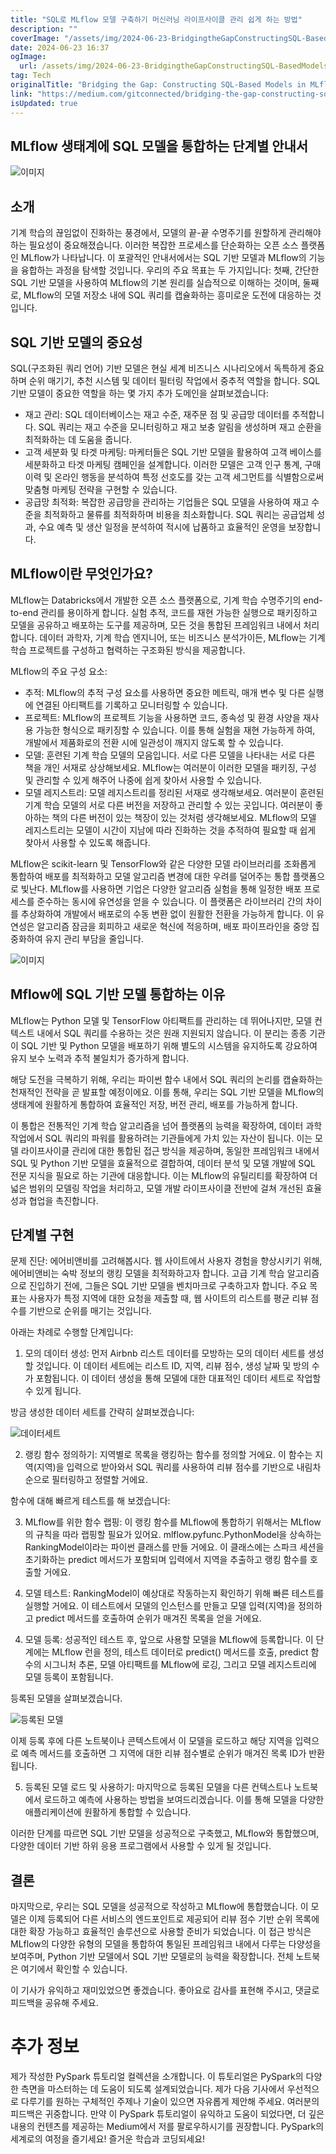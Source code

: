 ```yaml
---
title: "SQL로 MLflow 모델 구축하기 머신러닝 라이프사이클 관리 쉽게 하는 방법"
description: ""
coverImage: "/assets/img/2024-06-23-BridgingtheGapConstructingSQL-BasedModelsinMLflowforStreamlinedMLLifecycleManagement_0.png"
date: 2024-06-23 16:37
ogImage: 
  url: /assets/img/2024-06-23-BridgingtheGapConstructingSQL-BasedModelsinMLflowforStreamlinedMLLifecycleManagement_0.png
tag: Tech
originalTitle: "Bridging the Gap: Constructing SQL-Based Models in MLflow for Streamlined ML Lifecycle Management"
link: "https://medium.com/gitconnected/bridging-the-gap-constructing-sql-based-models-in-mlflow-for-streamlined-ml-lifecycle-management-f7c4b9e4e667"
isUpdated: true
---
```






## MLflow 생태계에 SQL 모델을 통합하는 단계별 안내서

![이미지](/assets/img/2024-06-23-BridgingtheGapConstructingSQL-BasedModelsinMLflowforStreamlinedMLLifecycleManagement_0.png)

## 소개

기계 학습의 끊임없이 진화하는 풍경에서, 모델의 끝-끝 수명주기를 원할하게 관리해야 하는 필요성이 중요해졌습니다. 이러한 복잡한 프로세스를 단순화하는 오픈 소스 플랫폼인 MLflow가 나타납니다. 이 포괄적인 안내서에서는 SQL 기반 모델과 MLflow의 기능을 융합하는 과정을 탐색할 것입니다. 우리의 주요 목표는 두 가지입니다: 첫째, 간단한 SQL 기반 모델을 사용하여 MLflow의 기본 원리를 실습적으로 이해하는 것이며, 둘째로, MLflow의 모델 저장소 내에 SQL 쿼리를 캡슐화하는 흥미로운 도전에 대응하는 것입니다.

<div class="content-ad"></div>

## SQL 기반 모델의 중요성

SQL(구조화된 쿼리 언어) 기반 모델은 현실 세계 비즈니스 시나리오에서 독특하게 중요하며 순위 매기기, 추천 시스템 및 데이터 필터링 작업에서 중추적 역할을 합니다. SQL 기반 모델이 중요한 역할을 하는 몇 가지 추가 도메인을 살펴보겠습니다:

- 재고 관리: SQL 데이터베이스는 재고 수준, 재주문 점 및 공급망 데이터를 추적합니다. SQL 쿼리는 재고 수준을 모니터링하고 재고 보충 알림을 생성하며 재고 순환을 최적화하는 데 도움을 줍니다.
- 고객 세분화 및 타겟 마케팅: 마케터들은 SQL 기반 모델을 활용하여 고객 베이스를 세분화하고 타겟 마케팅 캠페인을 설계합니다. 이러한 모델은 고객 인구 통계, 구매 이력 및 온라인 행동을 분석하여 특정 선호도를 갖는 고객 세그먼트를 식별함으로써 맞춤형 마케팅 전략을 구현할 수 있습니다.
- 공급망 최적화: 복잡한 공급망을 관리하는 기업들은 SQL 모델을 사용하여 재고 수준을 최적화하고 물류를 최적화하며 비용을 최소화합니다. SQL 쿼리는 공급업체 성과, 수요 예측 및 생산 일정을 분석하여 적시에 납품하고 효율적인 운영을 보장합니다.

<div class="content-ad"></div>

## MLflow이란 무엇인가요?

MLflow는 Databricks에서 개발한 오픈 소스 플랫폼으로, 기계 학습 수명주기의 end-to-end 관리를 용이하게 합니다. 실험 추적, 코드를 재현 가능한 실행으로 패키징하고 모델을 공유하고 배포하는 도구를 제공하며, 모든 것을 통합된 프레임워크 내에서 처리합니다. 데이터 과학자, 기계 학습 엔지니어, 또는 비즈니스 분석가이든, MLflow는 기계 학습 프로젝트를 구성하고 협력하는 구조화된 방식을 제공합니다.

MLflow의 주요 구성 요소:

- 추적: MLflow의 추적 구성 요소를 사용하면 중요한 메트릭, 매개 변수 및 다른 실행에 연결된 아티팩트를 기록하고 모니터링할 수 있습니다.
- 프로젝트: MLflow의 프로젝트 기능을 사용하면 코드, 종속성 및 환경 사양을 재사용 가능한 형식으로 패키징할 수 있습니다. 이를 통해 실험을 재현 가능하게 하여, 개발에서 제품화로의 전환 시에 일관성이 깨지지 않도록 할 수 있습니다.
- 모델: 훈련된 기계 학습 모델의 모음입니다. 서로 다른 모델을 나타내는 서로 다른 책을 개인 서재로 상상해보세요. MLflow는 여러분이 이러한 모델을 패키징, 구성 및 관리할 수 있게 해주어 나중에 쉽게 찾아서 사용할 수 있습니다.
- 모델 레지스트리: 모델 레지스트리를 정리된 서재로 생각해보세요. 여러분이 훈련된 기계 학습 모델의 서로 다른 버전을 저장하고 관리할 수 있는 곳입니다. 여러분이 좋아하는 책의 다른 버전이 있는 책장이 있는 것처럼 생각해보세요. MLflow의 모델 레지스트리는 모델이 시간이 지남에 따라 진화하는 것을 추적하여 필요할 때 쉽게 찾아서 사용할 수 있도록 해줍니다.

<div class="content-ad"></div>

MLflow은 scikit-learn 및 TensorFlow와 같은 다양한 모델 라이브러리를 조화롭게 통합하여 배포를 최적화하고 모델 알고리즘 변경에 대한 우려를 덜어주는 통합 플랫폼으로 빛난다. MLflow를 사용하면 기업은 다양한 알고리즘 실험을 통해 일정한 배포 프로세스를 준수하는 동시에 유연성을 얻을 수 있습니다. 이 플랫폼은 라이브러리 간의 차이를 추상화하여 개발에서 배포로의 수동 변환 없이 원활한 전환을 가능하게 합니다. 이 유연성은 알고리즘 잠금을 회피하고 새로운 혁신에 적응하며, 배포 파이프라인을 중앙 집중화하여 유지 관리 부담을 줄입니다.

![이미지](/assets/img/2024-06-23-BridgingtheGapConstructingSQL-BasedModelsinMLflowforStreamlinedMLLifecycleManagement_1.png)

## Mflow에 SQL 기반 모델 통합하는 이유

MLflow는 Python 모델 및 TensorFlow 아티팩트를 관리하는 데 뛰어나지만, 모델 컨텍스트 내에서 SQL 쿼리를 수용하는 것은 원래 지원되지 않습니다. 이 분리는 종종 기관이 SQL 기반 및 Python 모델을 배포하기 위해 별도의 시스템을 유지하도록 강요하여 유지 보수 노력과 추적 불일치가 증가하게 합니다.

<div class="content-ad"></div>

해당 도전을 극복하기 위해, 우리는 파이썬 함수 내에서 SQL 쿼리의 논리를 캡슐화하는 천재적인 전략을 곧 발표할 예정이에요. 이를 통해, 우리는 SQL 기반 모델을 MLflow의 생태계에 원활하게 통합하여 효율적인 저장, 버전 관리, 배포를 가능하게 합니다.

이 통합은 전통적인 기계 학습 알고리즘을 넘어 플랫폼의 능력을 확장하여, 데이터 과학 작업에서 SQL 쿼리의 파워를 활용하려는 기관들에게 가치 있는 자산이 됩니다. 이는 모델 라이프사이클 관리에 대한 통합된 접근 방식을 제공하며, 동일한 프레임워크 내에서 SQL 및 Python 기반 모델을 효율적으로 결합하여, 데이터 분석 및 모델 개발에 SQL 전문 지식을 필요로 하는 기관에 대응합니다. 이는 MLflow의 유틸리티를 확장하여 더 넓은 범위의 모델링 작업을 처리하고, 모델 개발 라이프사이클 전반에 걸쳐 개선된 효율성과 협업을 촉진합니다.

## 단계별 구현

문제 진단: 에어비앤비를 고려해봅시다. 웹 사이트에서 사용자 경험을 향상시키기 위해, 에어비앤비는 숙박 정보의 랭킹 모델을 최적화하고자 합니다. 고급 기계 학습 알고리즘으로 진입하기 전에, 그들은 SQL 기반 모델을 벤치마크로 구축하고자 합니다. 주요 목표는 사용자가 특정 지역에 대한 요청을 제출할 때, 웹 사이트의 리스트를 평균 리뷰 점수를 기반으로 순위를 매기는 것입니다.

<div class="content-ad"></div>

아래는 차례로 수행할 단계입니다:

1. 모의 데이터 생성: 먼저 Airbnb 리스트 데이터를 모방하는 모의 데이터 세트를 생성할 것입니다. 이 데이터 세트에는 리스트 ID, 지역, 리뷰 점수, 생성 날짜 및 방의 수가 포함됩니다. 이 데이터 생성을 통해 모델에 대한 대표적인 데이터 세트로 작업할 수 있게 됩니다.

방금 생성한 데이터 세트를 간략히 살펴보겠습니다:

![데이터세트](/assets/img/2024-06-23-BridgingtheGapConstructingSQL-BasedModelsinMLflowforStreamlinedMLLifecycleManagement_2.png)

<div class="content-ad"></div>

2. 랭킹 함수 정의하기: 지역별로 목록을 랭킹하는 함수를 정의할 거에요. 이 함수는 지역(지역)을 입력으로 받아와서 SQL 쿼리를 사용하여 리뷰 점수를 기반으로 내림차순으로 필터링하고 정렬할 거에요.

함수에 대해 빠르게 테스트를 해 보겠습니다:

3. MLflow를 위한 함수 랩핑: 이 랭킹 함수를 MLflow에 통합하기 위해서는 MLflow의 규칙을 따라 랩핑할 필요가 있어요. mlflow.pyfunc.PythonModel을 상속하는 RankingModel이라는 파이썬 클래스를 만들 거에요. 이 클래스에는 스파크 세션을 초기화하는 predict 메서드가 포함되며 입력에서 지역을 추출하고 랭킹 함수를 호출할 거에요.

4. 모델 테스트: RankingModel이 예상대로 작동하는지 확인하기 위해 빠른 테스트를 실행할 거에요. 이 테스트에서 모델의 인스턴스를 만들고 모델 입력(지역)을 정의하고 predict 메서드를 호출하여 순위가 매겨진 목록을 얻을 거에요.

<div class="content-ad"></div>

4. 모델 등록: 성공적인 테스트 후, 앞으로 사용할 모델을 MLflow에 등록합니다. 이 단계에는 MLflow 런을 정의, 테스트 데이터로 predict() 메서드를 호출, predict 함수의 시그니처 추론, 모델 아티팩트를 MLflow에 로깅, 그리고 모델 레지스트리에 모델 등록이 포함됩니다.

등록된 모델을 살펴보겠습니다.

![등록된 모델](/assets/img/2024-06-23-BridgingtheGapConstructingSQL-BasedModelsinMLflowforStreamlinedMLLifecycleManagement_3.png)

이제 등록 후에 다른 노트북이나 콘텍스트에서 이 모델을 로드하고 해당 지역을 입력으로 예측 메서드를 호출하면 그 지역에 대한 리뷰 점수별로 순위가 매겨진 목록 ID가 반환됩니다.

<div class="content-ad"></div>

5. 등록된 모델 로드 및 사용하기: 마지막으로 등록된 모델을 다른 컨텍스트나 노트북에서 로드하고 예측에 사용하는 방법을 보여드리겠습니다. 이를 통해 모델을 다양한 애플리케이션에 원활하게 통합할 수 있습니다.

이러한 단계를 따르면 SQL 기반 모델을 성공적으로 구축했고, MLflow와 통합했으며, 다양한 데이터 기반 하위 응용 프로그램에서 사용할 수 있게 될 것입니다.

## 결론

마지막으로, 우리는 SQL 모델을 성공적으로 작성하고 MLflow에 통합했습니다. 이 모델은 이제 등록되어 다른 서비스의 엔드포인트로 제공되어 리뷰 점수 기반 순위 목록에 대한 확장 가능하고 효율적인 솔루션으로 사용할 준비가 되었습니다. 이 접근 방식은 MLflow의 다양한 유형의 모델을 통합하여 통일된 프레임워크 내에서 다루는 다양성을 보여주며, Python 기반 모델에서 SQL 기반 모델로의 능력을 확장합니다. 전체 노트북은 여기에서 확인할 수 있습니다.

<div class="content-ad"></div>

이 기사가 유익하고 재미있었으면 좋겠습니다. 좋아요로 감사를 표현해 주시고, 댓글로 피드백을 공유해 주세요.

# 추가 정보

제가 작성한 PySpark 튜토리얼 컬렉션을 소개합니다. 이 튜토리얼은 PySpark의 다양한 측면을 마스터하는 데 도움이 되도록 설계되었습니다. 제가 다음 기사에서 우선적으로 다루기를 원하는 구체적인 주제나 기술이 있으면 자유롭게 제안해 주세요. 여러분의 피드백은 귀중합니다. 만약 이 PySpark 튜토리얼이 유익하고 도움이 되었다면, 더 깊은 내용의 컨텐츠를 제공하는 Medium에서 저를 팔로우하시기를 권장합니다. PySpark의 세계로의 여정을 즐기세요! 즐거운 학습과 코딩되세요!